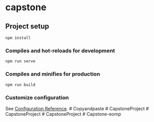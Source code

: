 # capstone

## Project setup
```
npm install
```

### Compiles and hot-reloads for development
```
npm run serve
```

### Compiles and minifies for production
```
npm run build
```

### Customize configuration
See [Configuration Reference](https://cli.vuejs.org/config/).
#   C o p y a n d p a s t e  
 #   C a p s t o n e P r o j e c t  
 #   C a p s t o n e P r o j e c t  
 #   C a p s t o n e P r o j e c t  
 #   C a p s t o n e - e o m p  
 